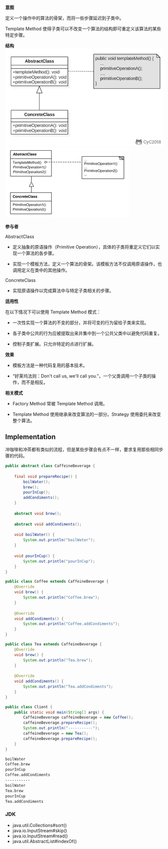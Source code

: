 
**意图**

定义一个操作中的算法的骨架，而将一些步骤延迟到子类中。

Template Method 使得子类可以不改变一个算法的结构即可重定义该算法的某些特定步骤。

**结构**
![](image/2021-04-10-15-37-47.png)
![618336243562.png](media/62502293d8ec3c5ee0cb6130ba088ad9.png)

**参与者**

AbstractClass

-   定义抽象的原语操作（Primitive
    Operation），具体的子类将重定义它们以实现一个算法的各步骤。

-   实现一个模板方法，定义一个算法的骨架。该模板方法不仅调用原语操作，也调用定义在类中的其他操作。

ConcreteClass

-   实现原语操作以完成算法中与特定子类相关的步骤。

**适用性**

在以下情况下可以使用 Template Method 模式：

-   一次性实现一个算法的不变的部分，并将可变的行为留给子类来实现。

-   各子类中公共的行为应被提取出来并集中到一个公共父类中以避免代码重复。

-   控制子类扩展。只允许特定的点进行扩展。

**效果**

-   模板方法是一种代码复用的基本技术。

-   “好莱坞法则：Don't call us, we'll call
    you.”，一个父类调用一个子类的操作，而不是相反。

**相关模式**

-   Factory Method 常被 Template Method 调用。

-   Template Method 使用继承来改变算法的一部分。Strategy
    使用委托来改变整个算法。

## Implementation

冲咖啡和冲茶都有类似的流程，但是某些步骤会有点不一样，要求复用那些相同步骤的代码。

```java
public abstract class CaffeineBeverage {

    final void prepareRecipe() {
        boilWater();
        brew();
        pourInCup();
        addCondiments();
    }

    abstract void brew();

    abstract void addCondiments();

    void boilWater() {
        System.out.println("boilWater");
    }

    void pourInCup() {
        System.out.println("pourInCup");
    }
}
```

```java
public class Coffee extends CaffeineBeverage {
    @Override
    void brew() {
        System.out.println("Coffee.brew");
    }

    @Override
    void addCondiments() {
        System.out.println("Coffee.addCondiments");
    }
}
```

```java
public class Tea extends CaffeineBeverage {
    @Override
    void brew() {
        System.out.println("Tea.brew");
    }

    @Override
    void addCondiments() {
        System.out.println("Tea.addCondiments");
    }
}
```

```java
public class Client {
    public static void main(String[] args) {
        CaffeineBeverage caffeineBeverage = new Coffee();
        caffeineBeverage.prepareRecipe();
        System.out.println("-----------");
        caffeineBeverage = new Tea();
        caffeineBeverage.prepareRecipe();
    }
}
```

```html
boilWater
Coffee.brew
pourInCup
Coffee.addCondiments
-----------
boilWater
Tea.brew
pourInCup
Tea.addCondiments
```

### JDK

- java.util.Collections#sort()
- java.io.InputStream#skip()
- java.io.InputStream#read()
- java.util.AbstractList#indexOf()
